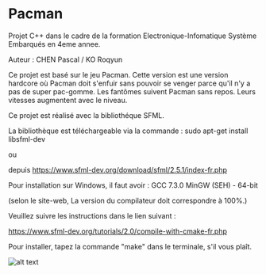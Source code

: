 # Pacman

Projet C++ dans le cadre de la formation Electronique-Infomatique Système Embarqués en 4eme annee.

Auteur : CHEN Pascal / KO Roqyun

Ce projet est basé sur le jeu Pacman. Cette version est une version hardcore où Pacman doit s'enfuir sans pouvoir se venger parce qu'il n'y a pas de super pac-gomme. Les fantômes suivent Pacman sans repos. Leurs vitesses augmentent avec le niveau.

Ce projet est réalisé avec la bibliothéque SFML.

La bibliothèque est téléchargeable via la commande : sudo apt-get install libsfml-dev

ou

depuis https://www.sfml-dev.org/download/sfml/2.5.1/index-fr.php

Pour installation sur Windows, il faut avoir : GCC 7.3.0 MinGW (SEH) - 64-bit

(selon le site-web, La version du compilateur doit correspondre à 100%.)

Veuillez suivre les instructions dans le lien suivant :

https://www.sfml-dev.org/tutorials/2.0/compile-with-cmake-fr.php

Pour installer, tapez la commande "make" dans le terminale, s'il vous plaît.

![alt text](https://github.com/TimeEngineer/Pacman/blob/master/DataBase/Images/Readme/menu.png "menu")



